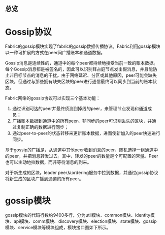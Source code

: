 总览
---

# Gossip协议

Fabric的gossip模块实现了fabric的gossip数据传播协议。Fabric利用gossip模块以一种可扩展的方式在peer间广播账本和通道数据。

Gossip消息是连续性的，通道中的每个peer都持续地接受当前一致的账本数据。每个Gossip消息都是被签名的，因此可以识别拜占庭节点发出假消息，并且能防止非目标节点的消息的干扰。由于网络延迟、分区或其他原因，peer可能会缺失区块，但通过与那些拥有缺失区块的peer进行通信最终可以同步到当前的账本状态。

Fabric网络的gossip协议可以实现三个基本功能：

1. 通过识别可达的peer并最终侦测到掉线的peer，来管理节点发现和通道成员；
2. 广播账本数据到通道中的所有peer。非同步的peer可识别丢失的区块，并通过复制正确的数据进行同步；
3. 通过peer-to-peer的状态转移来更新账本数据，进而使新加入的peer快速进行同步。

基于gossip的广播是，从通道中其他peer收到消息的peer，随机选择一组通道中的peer，并把消息转发过去。其中，转发的peer的数量是个可配置的常量。Peer也可以主动地拉数据，而非等待消息的到来。

对于新生成的区块，leader peer从ordering服务中拉到数据，并通过gossip协议将新生成的区块广播到通道的所有peer。

# gossip模块

gossip模块的代码行数约9400多行，分为util模块、common模块、identity模块、api模块、comm模块、discovery模块、election模块、state模块、gossip模块、service模块等模块组成，模块接口图如下所示。

